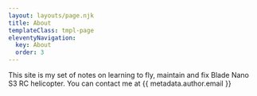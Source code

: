 ```yaml
---
layout: layouts/page.njk
title: About
templateClass: tmpl-page
eleventyNavigation:
  key: About
  order: 3
---
```


This site is my set of notes on learning to fly, maintain and fix Blade Nano S3 RC helicopter.
You can contact me at {{ metadata.author.email }}
